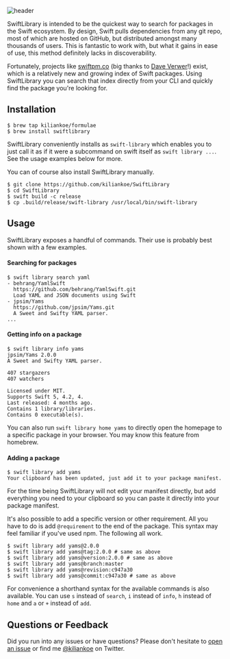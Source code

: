 ![header](https://user-images.githubusercontent.com/2625584/63201247-a94b2100-c084-11e9-960e-b3c479dd4afe.png)

SwiftLibrary is intended to be the quickest way to search for packages in the Swift ecosystem. By design, Swift pulls dependencies from any git repo, most of which are hosted on GitHub, but distributed amongst many thousands of users. This is fantastic to work with, but what it gains in ease of use, this method definitely lacks in discoverability.

Fortunately, projects like [swiftpm.co](https://swiftpm.co) (big thanks to [Dave Verwer](https://daveverwer.com)!) exist, which is a relatively new and growing index of Swift packages. Using SwiftLibrary you can search that index directly from your CLI and quickly find the package you're looking for.


## Installation

```
$ brew tap kiliankoe/formulae
$ brew install swiftlibrary
```

SwiftLibrary conveniently installs as `swift-library` which enables you to just call it as if it were a subcommand on swift itself as `swift library ...`. See the usage examples below for more.

You can of course also install SwiftLibrary manually.

```
$ git clone https://github.com/kiliankoe/SwiftLibrary
$ cd SwiftLibrary
$ swift build -c release
$ cp .build/release/swift-library /usr/local/bin/swift-library
```



## Usage

SwiftLibrary exposes a handful of commands. Their use is probably best shown with a few examples.

#### Searching for packages

```
$ swift library search yaml
- behrang/YamlSwift
  https://github.com/behrang/YamlSwift.git
  Load YAML and JSON documents using Swift
- jpsim/Yams
  https://github.com/jpsim/Yams.git
  A Sweet and Swifty YAML parser.
...
```

#### Getting info on a package

```
$ swift library info yams
jpsim/Yams 2.0.0
A Sweet and Swifty YAML parser.

407 stargazers
407 watchers

Licensed under MIT.
Supports Swift 5, 4.2, 4.
Last released: 4 months ago.
Contains 1 library/libraries.
Contains 0 executable(s).
```

You can also run `swift library home yams` to directly open the homepage to a specific package in your browser. You may know this feature from homebrew.

#### Adding a package

```
$ swift library add yams
Your clipboard has been updated, just add it to your package manifest.
```

For the time being SwiftLibrary will not edit your manifest directly, but add everything you need to your clipboard so you can paste it directly into your package manifest.

It's also possible to add a specific version or other requirement. All you have to do is add `@requirement` to the end of the package. This syntax may feel familiar if you've used npm. The following all work.

````shell
$ swift library add yams@2.0.0
$ swift library add yams@tag:2.0.0 # same as above
$ swift library add yams@version:2.0.0 # same as above
$ swift library add yams@branch:master
$ swift library add yams@revision:c947a30
$ swift library add yams@commit:c947a30 # same as above
````



For convenience a shorthand syntax for the available commands is also available. You can use `s` instead of `search`, `i` instead of `info`, `h` instead of `home` and `a` or `+` instead of `add`.



## Questions or Feedback

Did you run into any issues or have questions? Please don't hesitate to [open an issue](https://github.com/kiliankoe/SwiftLibrary/issues/new) or find me [@kiliankoe](https://twitter.com/kiliankoe) on Twitter.
